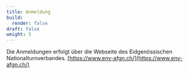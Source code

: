 ```yaml
---
title: Anmeldung
build:
  render: false
draft: false
weight: 5
---
```


Die Anmeldungen erfolgt über die Webseite des Eidgenössischen Nationalturnverbandes.
[https://www.env-afgn.ch/](https://www.env-afgn.ch/)
